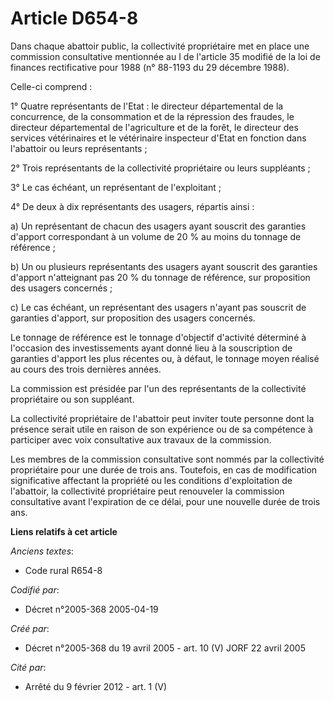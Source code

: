 # Article D654-8

Dans chaque abattoir public, la collectivité propriétaire met en place une commission consultative mentionnée au I de
l'article 35 modifié de la loi de finances rectificative pour 1988 (n° 88-1193 du 29 décembre 1988).

Celle-ci comprend :

1° Quatre représentants de l'Etat : le directeur départemental de la concurrence, de la consommation et de la répression des
fraudes, le directeur départemental de l'agriculture et de la forêt, le directeur des services vétérinaires et le vétérinaire
inspecteur d'Etat en fonction dans l'abattoir ou leurs représentants ;

2° Trois représentants de la collectivité propriétaire ou leurs suppléants ;

3° Le cas échéant, un représentant de l'exploitant ;

4° De deux à dix représentants des usagers, répartis ainsi :

a) Un représentant de chacun des usagers ayant souscrit des garanties d'apport correspondant à un volume de 20 % au moins du
tonnage de référence ;

b) Un ou plusieurs représentants des usagers ayant souscrit des garanties d'apport n'atteignant pas 20 % du tonnage de
référence, sur proposition des usagers concernés ;

c) Le cas échéant, un représentant des usagers n'ayant pas souscrit de garanties d'apport, sur proposition des usagers
concernés.

Le tonnage de référence est le tonnage d'objectif d'activité déterminé à l'occasion des investissements ayant donné lieu à la
souscription de garanties d'apport les plus récentes ou, à défaut, le tonnage moyen réalisé au cours des trois dernières
années.

La commission est présidée par l'un des représentants de la collectivité propriétaire ou son suppléant.

La collectivité propriétaire de l'abattoir peut inviter toute personne dont la présence serait utile en raison de son
expérience ou de sa compétence à participer avec voix consultative aux travaux de la commission.

Les membres de la commission consultative sont nommés par la collectivité propriétaire pour une durée de trois ans.
Toutefois, en cas de modification significative affectant la propriété ou les conditions d'exploitation de l'abattoir, la
collectivité propriétaire peut renouveler la commission consultative avant l'expiration de ce délai, pour une nouvelle durée
de trois ans.

**Liens relatifs à cet article**

_Anciens textes_:

  - Code rural R654-8

_Codifié par_:

  - Décret n°2005-368 2005-04-19

_Créé par_:

  - Décret n°2005-368 du 19 avril 2005 - art. 10 (V) JORF 22 avril 2005

_Cité par_:

  - Arrêté du 9 février 2012 - art. 1 (V)
